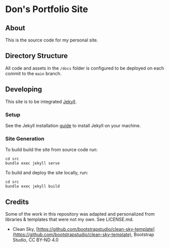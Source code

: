 # Don's Portfolio Site

## About

This is the source code for my personal site. 

## Directory Structure
All code and assets in the `/docs` folder is configured to be deployed on each commit to the `main` branch.


## Developing
This site is to be integrated [Jekyll](https://jekyllrb.com/). 

### Setup
See the Jekyll installation [guide](https://jekyllrb.com/docs/) to install Jekyll on your machine.

### Site Generation
To build build the site from source code run:
``` 
cd src
bundle exec jekyll serve
```

To build and deploy the site locally, run:
``` 
cd src
bundle exec jekyll build
```


<!--
The site is currently built using [Jekyll](https://jekyllrb.com/), using the [Phantom](https://github.com/jamigibbs/phantom) theme.
-->

<!--
## Developing


### Setup
Clone this repo. Run the following on terminal:
```
gem install bundler
bundle install
bundle exec jekyll serve
```

### Site Generation
Run the following
```
bundle exec jekyll serve
```

Running this generates the site's source code in the `/doc` folder, and hosts the site locally.

### Deploying to Github Pages
Since Github pages doesn't support all of Jekyll's plugins all that well, we'll need to manually perform the bundling to deploy our updated site.
This repo is currently set up to serve files that are in the `/doc` folder.

-->

## Credits

Some of the work in this repository was adapted and personalized from libraries & templates that were not my own. See LICENSE.md.

- Clean Sky, [https://github.com/bootstrapstudio/clean-sky-template](https://github.com/bootstrapstudio/clean-sky-template), Bootstrap Studio, CC BY-ND 4.0
